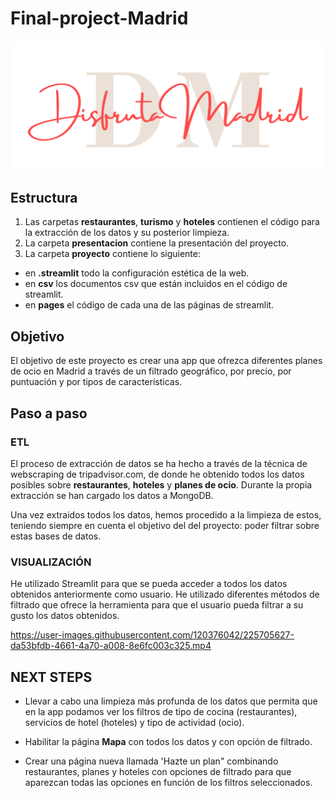 # Final-project-Madrid
![portada](https://github.com/paulabnbh/final-project-madrid/blob/main/proyecto/imagenes/logo-mad.png)

## Estructura
1) Las carpetas **restaurantes**, **turismo** y **hoteles** contienen el código para la extracción de los datos y su posterior limpieza.
2) La carpeta **presentacion** contiene la presentación del proyecto.
3) La carpeta **proyecto** contiene lo siguiente:
+ en **.streamlit** todo la configuración estética de la web.
+ en **csv** los documentos csv que están incluidos en el código de streamlit.
+ en **pages** el código de cada una de las páginas de streamlit.

## Objetivo

El objetivo de este proyecto es crear una app que ofrezca diferentes planes de ocio en Madrid a través de un filtrado geográfico, por precio, por puntuación y por tipos de características.

## Paso a paso

### ETL

El proceso de extracción de datos se ha hecho a través de la técnica de webscraping de tripadvisor.com, de donde he obtenido todos los datos posibles sobre **restaurantes**, **hoteles** y **planes de ocio**. Durante la propia extracción se han cargado los datos a MongoDB.

Una vez extraidos todos los datos, hemos procedido a la limpieza de estos, teniendo siempre en cuenta el objetivo del del proyecto: poder filtrar sobre estas bases de datos.

### VISUALIZACIÓN

He utilizado Streamlit para que se pueda acceder a todos los datos obtenidos anteriormente como usuario. He utilizado diferentes métodos de filtrado que ofrece la herramienta para que el usuario pueda filtrar a su gusto los datos obtenidos.

https://user-images.githubusercontent.com/120376042/225705627-da53bfdb-4661-4a70-a008-8e6fc003c325.mp4

## NEXT STEPS

+ Llevar a cabo una limpieza más profunda de los datos que permita que en la app podamos ver los filtros de tipo de cocina (restaurantes), servicios de hotel (hoteles) y tipo de actividad (ocio).

+ Habilitar la página **Mapa** con todos los datos y con opción de filtrado.

+ Crear una página nueva llamada 'Hazte un plan" combinando restaurantes, planes y hoteles con opciones de filtrado para que aparezcan todas las opciones en función de los filtros seleccionados. 
